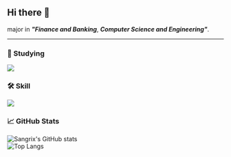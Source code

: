 ## Hi there 👋

major in ***"Finance and Banking***, ***Computer Science and Engineering"***.


---
### 📖 Studying
<p align="left">
  <a href="https://skillicons.dev">
    <img src="https://skillicons.dev/icons?i=aws,linux,githubactions,nginx" />
  </a>
</p>

### 🛠️ Skill
<p align="left">
  <a href="https://skillicons.dev">
    <img src="https://skillicons.dev/icons?i=java,spring,mysql,postgres,r,docker" />
  </a>
</p>

### 📈 GitHub Stats

<p align="left">
  <img src="https://github-readme-stats.vercel.app/api?username=Sangrix&count_private=true&show_icons=true&theme=onedark&card_width=450&cache_seconds=1800" alt="Sangrix's GitHub stats" />
  <br>
  <img src="https://github-readme-stats.vercel.app/api/top-langs/?username=Sangrix&theme=onedark&layout=compact&card_width=450&langs_count=6" alt="Top Langs" />
</p>





<!--
**Sangrix/Sangrix** is a ✨ _special_ ✨ repository because its `README.md` (this file) appears on your GitHub profile.

Here are some ideas to get you started:

- 🔭 I’m currently working on ...
- 🌱 I’m currently learning ...
- 👯 I’m looking to collaborate on ...
- 🤔 I’m looking for help with ...
- 💬 Ask me about ...
- 📫 How to reach me: ...
- 😄 Pronouns: ...
- ⚡ Fun fact: ...
-->

